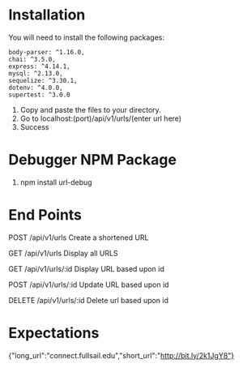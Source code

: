 Installation
=======

You will need to install the following packages:

```
body-parser: ^1.16.0,
chai: ^3.5.0,
express: ^4.14.1,
mysql: ^2.13.0,
sequelize: ^3.30.1,
dotenv: ^4.0.0,
supertest: ^3.0.0
```

1. Copy and paste the files to your directory.
2. Go to localhost:(port)/api/v1/urls/(enter url here)
3. Success

Debugger NPM Package
=======
1. npm install url-debug


End Points
=======
POST /api/v1/urls
Create a shortened URL

GET /api/v1/urls
Display all URLS

GET /api/v1/urls/:id
Display URL based upon id

POST /api/v1/urls/:id
Update URL based upon id

DELETE  /api/v1/urls/:id
Delete url based upon id


Expectations
=======

{"long_url":"connect.fullsail.edu","short_url":"http://bit.ly/2k1JgY8"}
